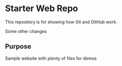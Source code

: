 # Starter Web Repo

This repository is for showing how Git and GitHub work.

Some other changes

## Purpose

Sample website with plenty of files for demos
